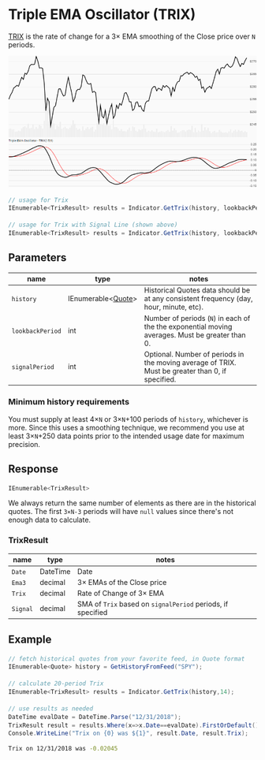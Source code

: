 ﻿# Triple EMA Oscillator (TRIX)

[TRIX](https://en.wikipedia.org/wiki/Trix_(technical_analysis)) is the rate of change for a 3× EMA smoothing of the Close price over `N` periods.

![image](chart.png)

```csharp
// usage for Trix
IEnumerable<TrixResult> results = Indicator.GetTrix(history, lookbackPeriod);

// usage for Trix with Signal Line (shown above)
IEnumerable<TrixResult> results = Indicator.GetTrix(history, lookbackPeriod, signalPeriod);
```

## Parameters

| name | type | notes
| -- |-- |--
| `history` | IEnumerable\<[Quote](../../docs/GUIDE.md#quote)\> | Historical Quotes data should be at any consistent frequency (day, hour, minute, etc).
| `lookbackPeriod` | int | Number of periods (`N`) in each of the the exponential moving averages.  Must be greater than 0.
| `signalPeriod` | int | Optional.  Number of periods in the moving average of TRIX.  Must be greater than 0, if specified.

### Minimum history requirements

You must supply at least 4×`N` or 3×`N`+100 periods of `history`, whichever is more.  Since this uses a smoothing technique, we recommend you use at least 3×`N`+250 data points prior to the intended usage date for maximum precision.

## Response

```csharp
IEnumerable<TrixResult>
```

We always return the same number of elements as there are in the historical quotes.  The first `3×N-3` periods will have `null` values since there's not enough data to calculate.

### TrixResult

| name | type | notes
| -- |-- |--
| `Date` | DateTime | Date
| `Ema3` | decimal | 3× EMAs of the Close price
| `Trix` | decimal | Rate of Change of 3× EMA
| `Signal` | decimal | SMA of `Trix` based on `signalPeriod` periods, if specified

## Example

```csharp
// fetch historical quotes from your favorite feed, in Quote format
IEnumerable<Quote> history = GetHistoryFromFeed("SPY");

// calculate 20-period Trix
IEnumerable<TrixResult> results = Indicator.GetTrix(history,14);

// use results as needed
DateTime evalDate = DateTime.Parse("12/31/2018");
TrixResult result = results.Where(x=>x.Date==evalDate).FirstOrDefault();
Console.WriteLine("Trix on {0} was ${1}", result.Date, result.Trix);
```

```bash
Trix on 12/31/2018 was -0.02045
```
